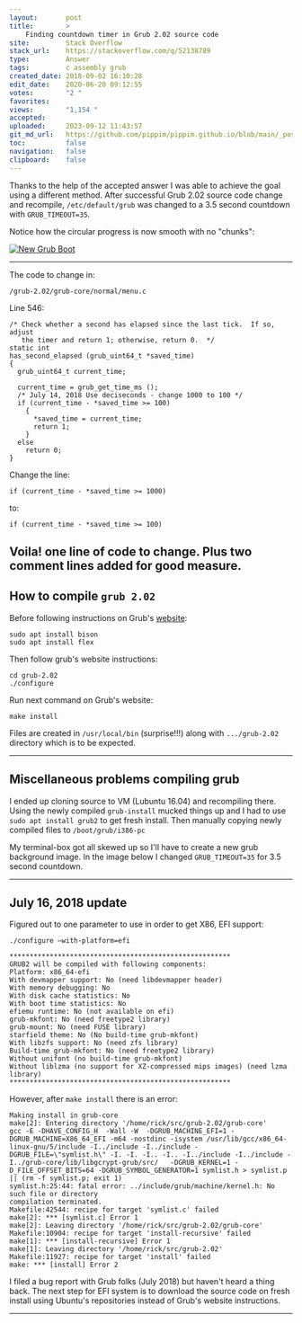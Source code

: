 ```yaml
---
layout:       post
title:        >
    Finding countdown timer in Grub 2.02 source code
site:         Stack Overflow
stack_url:    https://stackoverflow.com/q/52138789
type:         Answer
tags:         c assembly grub
created_date: 2018-09-02 16:10:28
edit_date:    2020-06-20 09:12:55
votes:        "2 "
favorites:    
views:        "1,154 "
accepted:     
uploaded:     2023-09-12 11:43:57
git_md_url:   https://github.com/pippim/pippim.github.io/blob/main/_posts/2018/2018-09-02-Finding-countdown-timer-in-Grub-2.02-source-code.md
toc:          false
navigation:   false
clipboard:    false
---
```


Thanks to the help of the accepted answer I was able to achieve the goal using a different method. After successful Grub 2.02 source code change and recompile, `/etc/default/grub` was changed to a 3.5 second countdown with `GRUB_TIMEOUT=35`.

Notice how the circular progress is now smooth with no "chunks":

[![New Grub Boot][3]][3]


----------


The code to change in:

``` 
/grub-2.02/grub-core/normal/menu.c
```

Line 546:

``` 
/* Check whether a second has elapsed since the last tick.  If so, adjust
   the timer and return 1; otherwise, return 0.  */
static int
has_second_elapsed (grub_uint64_t *saved_time)
{
  grub_uint64_t current_time;

  current_time = grub_get_time_ms ();
  /* July 14, 2018 Use deciseconds - change 1000 to 100 */
  if (current_time - *saved_time >= 100)
    {
      *saved_time = current_time;
      return 1;
    }
  else
    return 0;
}
```

Change the line:

``` 
if (current_time - *saved_time >= 1000)
```

to:

``` 
if (current_time - *saved_time >= 100)
```

## **Voila!** one line of code to change. Plus two comment lines added for good measure.


## How to compile `grub 2.02`

Before following instructions on Grub's [website][1]:

``` 
sudo apt install bison
sudo apt install flex
```

Then follow grub's website instructions:

``` 
cd grub-2.02
./configure
```

Run next command on Grub's website:

``` 
make install
```

Files are created in `/usr/local/bin` (surprise!!!) along with `.../grub-2.02` directory which is to be expected.


----------

## Miscellaneous problems compiling grub

I ended up cloning source to VM (Lubuntu 16.04) and recompiling there. Using the newly compiled `grub-install` mucked things up and I had to use `sudo apt install grub2` to get fresh install. Then manually copying newly compiled files to `/boot/grub/i386-pc`

My terminal-box got all skewed up so I'll have to create a new grub background image. In the image below I changed `GRUB_TIMEOUT=35` for 3.5 second countdown.

----------

## July 16, 2018 update

Figured out to one parameter to use in order to get X86, EFI support:

``` 
./configure –with-platform=efi

*******************************************************
GRUB2 will be compiled with following components:
Platform: x86_64-efi
With devmapper support: No (need libdevmapper header)
With memory debugging: No
With disk cache statistics: No
With boot time statistics: No
efiemu runtime: No (not available on efi)
grub-mkfont: No (need freetype2 library)
grub-mount: No (need FUSE library)
starfield theme: No (No build-time grub-mkfont)
With libzfs support: No (need zfs library)
Build-time grub-mkfont: No (need freetype2 library)
Without unifont (no build-time grub-mkfont)
Without liblzma (no support for XZ-compressed mips images) (need lzma library)
*******************************************************
```

However, after `make install` there is an error:

``` 
Making install in grub-core
make[2]: Entering directory '/home/rick/src/grub-2.02/grub-core'
gcc -E -DHAVE_CONFIG_H  -Wall -W  -DGRUB_MACHINE_EFI=1 -DGRUB_MACHINE=X86_64_EFI -m64 -nostdinc -isystem /usr/lib/gcc/x86_64-linux-gnu/5/include -I../include -I../include -DGRUB_FILE=\"symlist.h\" -I. -I. -I.. -I.. -I../include -I../include -I../grub-core/lib/libgcrypt-grub/src/   -DGRUB_KERNEL=1 -D_FILE_OFFSET_BITS=64 -DGRUB_SYMBOL_GENERATOR=1 symlist.h > symlist.p || (rm -f symlist.p; exit 1)
symlist.h:25:44: fatal error: ../include/grub/machine/kernel.h: No such file or directory
compilation terminated.
Makefile:42544: recipe for target 'symlist.c' failed
make[2]: *** [symlist.c] Error 1
make[2]: Leaving directory '/home/rick/src/grub-2.02/grub-core'
Makefile:10904: recipe for target 'install-recursive' failed
make[1]: *** [install-recursive] Error 1
make[1]: Leaving directory '/home/rick/src/grub-2.02'
Makefile:11927: recipe for target 'install' failed
make: *** [install] Error 2
```

I filed a bug report with Grub folks (July 2018) but haven't heard a thing back. The next step for EFI system is to download the source code on fresh install using Ubuntu's repositories instead of Grub's website instructions.

----------


  [1]: https://www.gnu.org/software/grub/manual/grub/html_node/Obtaining-and-Building-GRUB.html
  [3]: https://i.stack.imgur.com/poUX0.gif
